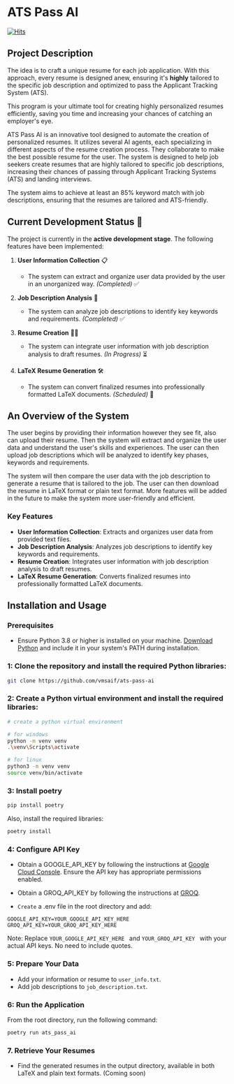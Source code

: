 # ATS Pass AI

[![Hits](https://hits.sh/github.com/vmsaif/ats-pass-ai.svg?label=Visits&color=100b75)](https://hits.sh/github.com/vmsaif/ats-pass-ai/)

## Project Description

The idea is to craft a unique resume for each job application. With this approach, every resume is designed anew, ensuring it's **highly** tailored to the specific job description and optimized to pass the Applicant Tracking System (ATS). 

This program is your ultimate tool for creating highly personalized resumes efficiently, saving you time and increasing your chances of catching an employer's eye.

ATS Pass AI is an innovative tool designed to automate the creation of personalized resumes. It utilizes several AI agents, each specializing in different aspects of the resume creation process. They collaborate to make the best possible resume for the user. The system is designed to help job seekers create resumes that are highly tailored to specific job descriptions, increasing their chances of passing through Applicant Tracking Systems (ATS) and landing interviews.

The system aims to achieve at least an 85% keyword match with job descriptions, ensuring that the resumes are tailored and ATS-friendly.

## Current Development Status 🚀

The project is currently in the **active development stage**. The following features have been implemented:

1. **User Information Collection** 📋
   - The system can extract and organize user data provided by the user in an unorganized way. *(Completed)* ✅

2. **Job Description Analysis** 🤝
   - The system can analyze job descriptions to identify key keywords and requirements. *(Completed)* ✅

3. **Resume Creation** 🧑‍💼
   - The system can integrate user information with job description analysis to draft resumes. *(In Progress)* ⏳

4. **LaTeX Resume Generation** 🛠️
   - The system can convert finalized resumes into professionally formatted LaTeX documents. *(Scheduled)* 📅

## An Overview of the System
The user begins by providing their information however they see fit, also can upload their resume. Then the system will extract and organize the user data and understand the user's skills and experiences. The user can then upload job descriptions which will be analyzed to identify key phases, keywords and requirements. 

The system will then compare the user data with the job description to generate a resume that is tailored to the job. The user can then download the resume in LaTeX format or plain text format. More features will be added in the future to make the system more user-friendly and efficient.

### Key Features
- **User Information Collection**: Extracts and organizes user data from provided text files.
- **Job Description Analysis**: Analyzes job descriptions to identify key keywords and requirements.
- **Resume Creation**: Integrates user information with job description analysis to draft resumes.
- **LaTeX Resume Generation**: Converts finalized resumes into professionally formatted LaTeX documents.

## Installation and Usage

### Prerequisites
- Ensure Python 3.8 or higher is installed on your machine. [Download Python](https://www.python.org/downloads/) and include it in your system's PATH during installation.


### 1: Clone the repository and install the required Python libraries:
```bash
git clone https://github.com/vmsaif/ats-pass-ai
```

### 2: Create a Python virtual environment and install the required libraries:

```bash
# create a python virtual environment

# for windows
python -m venv venv
.\venv\Scripts\activate 
```
    
```bash
# for linux
python3 -m venv venv
source venv/bin/activate 
```

### 3: Install poetry

```bash
pip install poetry
```

Also, install the required libraries:

```bash
poetry install

```

### 4: Configure API Key
- Obtain a GOOGLE_API_KEY by following the instructions at [Google Cloud Console](https://console.cloud.google.com/apis/credentials). Ensure the API key has appropriate permissions enabled.

- Obtain a GROQ_API_KEY by following the instructions at [GROQ](https://console.groq.com/keys). 

- `Create` a .env file in the root directory and add:

```plaintext
GOOGLE_API_KEY=YOUR_GOOGLE_API_KEY_HERE
GROQ_API_KEY=YOUR_GROQ_API_KEY_HERE
```

Note: Replace `YOUR_GOOGLE_API_KEY_HERE ` and `YOUR_GROQ_API_KEY ` with your actual API keys. No need to include quotes.

### 5: Prepare Your Data

- Add your information or resume to `user_info.txt`.
- Add job descriptions to `job_description.txt`.

### 6: Run the Application
   
From the root directory, run the following command:

```bash
poetry run ats_pass_ai

```

### 7. Retrieve Your Resumes
- Find the generated resumes in the output directory, available in both LaTeX and plain text formats. (Coming soon)

